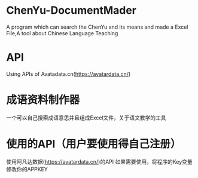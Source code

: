 # ChenYu-DocumentMader
A program which can search the ChenYu and its means and made a Excel File,A tool about Chinese Language Teaching
# API
Using APIs of Avatadata.cn(https://avatardata.cn/)
# 成语资料制作器
一个可以自己搜索成语意思并且组成Excel文件，关于语文教学的工具
# 使用的API（用户要使用得自己注册）
使用阿凡达数据(https://avatardata.cn/)的API
如果需要使用，将程序的Key变量修改你的APPKEY
